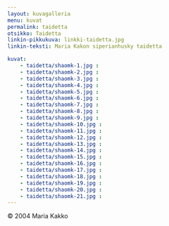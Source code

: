 ```yaml
---
layout: kuvagalleria
menu: kuvat
permalink: taidetta
otsikko: Taidetta
linkin-pikkukuva: linkki-taidetta.jpg
linkin-teksti: Maria Kakon siperianhusky taidetta

kuvat:
    - taidetta/shaomk-1.jpg : 
    - taidetta/shaomk-2.jpg : 
    - taidetta/shaomk-3.jpg : 
    - taidetta/shaomk-4.jpg : 
    - taidetta/shaomk-5.jpg : 
    - taidetta/shaomk-6.jpg : 
    - taidetta/shaomk-7.jpg : 
    - taidetta/shaomk-8.jpg : 
    - taidetta/shaomk-9.jpg : 
    - taidetta/shaomk-10.jpg : 
    - taidetta/shaomk-11.jpg : 
    - taidetta/shaomk-12.jpg : 
    - taidetta/shaomk-13.jpg : 
    - taidetta/shaomk-14.jpg : 
    - taidetta/shaomk-15.jpg : 
    - taidetta/shaomk-16.jpg : 
    - taidetta/shaomk-17.jpg : 
    - taidetta/shaomk-18.jpg : 
    - taidetta/shaomk-19.jpg : 
    - taidetta/shaomk-20.jpg : 
    - taidetta/shaomk-21.jpg : 
---
```

© 2004 Maria Kakko